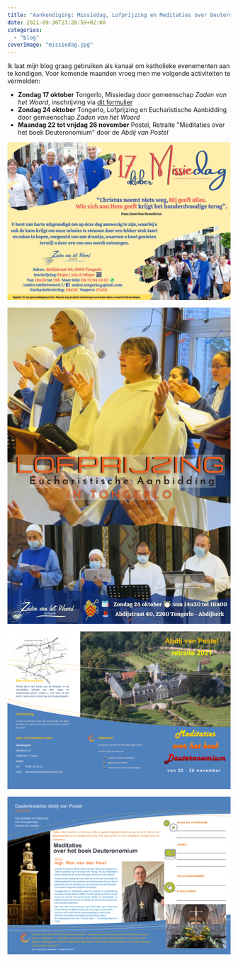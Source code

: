 ```yaml
---
title: "Aankondiging: Missiedag, Lofprijzing en Meditaties over Deuteronomium"
date: 2021-09-30T23:20:59+02:00
categories: 
  - "blog"
coverImage: "missiedag.jpg"
---
```


Ik laat mijn blog graag gebruiken als kanaal om katholieke evenementen aan te kondigen. Voor komende maanden vroeg men me volgende activiteiten te vermelden:

- **Zondag 17 oktober** Tongerlo, Missiedag door gemeenschap *Zaden van het Woord*, inschrijving via [dit formulier](https://forms.gle/ZphgcgAwfvxGnkqx8)
- **Zondag 24 oktober** Tongerlo, Lofprijzing en Eucharistische Aanbidding door gemeenschap *Zaden van het Woord*
- **Maandag 22 tot vrijdag 26 november** Postel, Retraite "Meditaties over het boek Deuteronomium" door de *Abdij van Postel*

[![missiedag](images/missiedag.jpg)](images/missiedag.jpg)

[![lofprijzing](images/lofprijzing.jpg)](images/lofprijzing.jpg)

[![deuteronomium](images/deuteronomium-1.png)](images/deuteronomium-1.png)

[![deuteronomium](images/deuteronomium-2.png)](images/deuteronomium-2.png)
